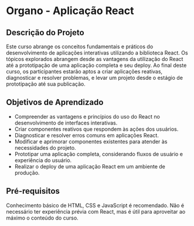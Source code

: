 # Organo - Aplicação React

## Descrição do Projeto

Este curso abrange os conceitos fundamentais e práticos do desenvolvimento de aplicações interativas utilizando a biblioteca React. Os tópicos explorados abrangem desde as vantagens da utilização do React até a prototipação de uma aplicação completa e seu deploy. Ao final deste curso, os participantes estarão aptos a criar aplicações reativas, diagnosticar e resolver problemas, e levar um projeto desde o estágio de prototipação até sua publicação.

## Objetivos de Aprendizado

- Compreender as vantagens e princípios do uso do React no desenvolvimento de interfaces interativas.
- Criar componentes reativos que respondem às ações dos usuários.
- Diagnosticar e resolver erros comuns em aplicações React.
- Modificar e aprimorar componentes existentes para atender às necessidades do projeto.
- Prototipar uma aplicação completa, considerando fluxos de usuário e experiência do usuário.
- Realizar o deploy de uma aplicação React em um ambiente de produção.

## Pré-requisitos

Conhecimento básico de HTML, CSS e JavaScript é recomendado. Não é necessário ter experiência prévia com React, mas é útil para aproveitar ao máximo o conteúdo do curso.

